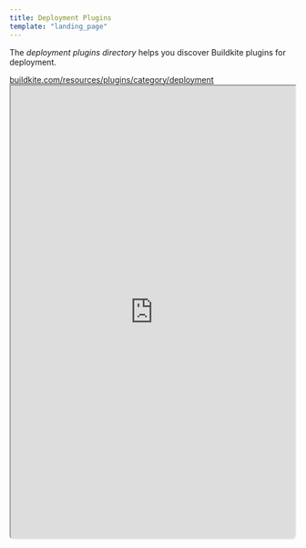 ```yaml
---
title: Deployment Plugins
template: "landing_page"
---
```


The _deployment plugins directory_ helps you discover Buildkite plugins for deployment.

<a class="Frameheader" href='https://buildkite.com/resources/plugins/category/deployment' target='_blank'>
  <span class="Frameheader__address">buildkite.com/resources/plugins/category/deployment</span>
</a>
<iframe
  src='https://buildkite.com/resources/plugins/category/deployment/embed/'
  referrerPolicy='same-origin'
  allow="fullscreen" crossorigin="anonymous" width="100%" height="800px"
  style="border-radius:0 0 8px 8px;box-sizing: border-box;"
/>
